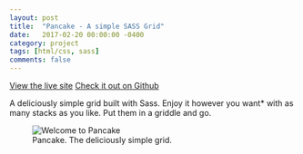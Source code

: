```yaml
---
layout: post
title:  "Pancake - A simple SASS Grid"
date:   2017-02-20 00:00:00 -0400
category: project
tags: [html/css, sass]
comments: false
---
```


<p class="download-link">
	<a target="_blank" href="https://jveens.github.io/pancake">View the live site</a>
	<a target="_blank" href="https://github.com/jveens/pancake">Check it out on Github</a>
</p>

A deliciously simple grid built with Sass. Enjoy it however you want* with as many stacks as you like. Put them in a griddle and go.

<figure>
    <img src="{{site.url}}/assets/2017/02/pancake.png" alt="Welcome to Pancake">
    <figcaption>Pancake. The deliciously simple grid.</figcaption>
</figure>
